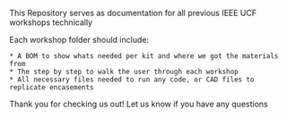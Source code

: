 This Repository serves as documentation for all previous IEEE UCF workshops technically

Each workshop folder should include:

    * A BOM to show whats needed per kit and where we got the materials from
    * The step by step to walk the user through each workshop
    * All necessary files needed to run any code, or CAD files to replicate encasements
  
Thank you for checking us out! Let us know if you have any questions
